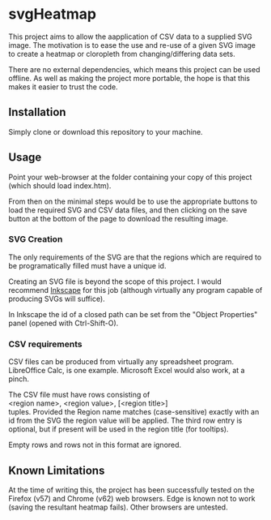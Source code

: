 # svgHeatmap

This project aims to allow the aapplication of CSV data to a supplied
SVG image. The motivation is to ease the use and re-use of a given SVG
image to create a heatmap or cloropleth from changing/differing data
sets.

There are no external dependencies, which means this project can be used
offline. As well as making the project more portable, the hope is that
this makes it easier to trust the code.

## Installation

Simply clone or download this repository to your machine.

## Usage

Point your web-browser at the folder containing your copy of this
project (which should load index.htm).

From then on the minimal steps would be to use the appropriate buttons
to load the required SVG and CSV data files, and then clicking on the
save button at the bottom of the page to download the resulting image.

### SVG Creation

The only requirements of the SVG are that the regions which are required
to be programatically filled must have a unique id.

Creating an SVG file is beyond the scope of this project. I would
recommend [Inkscape](https://inkscape.org) for this job (although
virtually any program capable of producing SVGs will suffice).

In Inkscape the id of a closed path can be set from the "Object
Properties" panel (opened with Ctrl-Shift-O).

### CSV requirements

CSV files can be produced from virtually any spreadsheet program.
LibreOffice Calc, is one example. Microsoft Excel would also work, at a
pinch.

The CSV file must have rows consisting of  
\<region name\>, \<region value\>, [\<region title\>]  
tuples. Provided the Region name matches (case-sensitive) exactly with an
id from the SVG the region value will be applied. The third row entry is
optional, but if present will be used in the region title (for
tooltips).

Empty rows and rows not in this format are ignored.

## Known Limitations

At the time of writing this, the project has been successfully tested on
the Firefox (v57) and Chrome (v62) web browsers. Edge is known not to
work (saving the resultant heatmap fails). Other browsers are untested.

